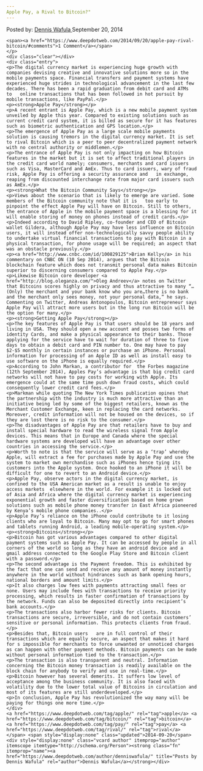 ```yaml
---
Apple Pay, a Rival to Bitcoin?"
---
```

<article class="post-listing post-7114 post type-post status-publish format-standard has-post-thumbnail hentry  tag-apple tag-bitcoin tag-pay tag-rival">
    <div class="post-inner">
        <span>Posted by: <a href="https://www.deepdotweb.com/author/denniswafula/" title="">Dennis Wafula </a></span>
    <span>September 20, 2014</span>
    
    <span><a href="https://www.deepdotweb.com/2014/09/20/apple-pay-rival-bitcoin/#comments">1 Comment</a></span>
    </p>
    <div class="clear"></div>
    <div class="entry">
    <p>The digital currency market is experiencing huge growth with companies devising creative and innovative solutions more so in the mobile payments space. Financial transfers and payment systems have experienced huge strides in technological advancement in the last few decades. There has been a rapid graduation from debit card and ATMs to   online transactions that has been followed in hot pursuit by mobile transactions, like PayPal.</p>
    <p><strong>Apple Pay</strong></p>
    <p>A recent entrant is Apple Pay, which is a new mobile payment system unveiled by Apple this year. Compared to existing solutions such as current credit card system, it is billed as secure for it has features such as biometric authentication and GPS location.</p>
    <p>The emergence of Apple Pay as a large scale mobile payments solution is causing tremors in the digital currency market. It is set to rival Bitcoin which is a peer to peer decentralized payment network with no central authority or middlemen.</p>
    <p>The entrance of Apple Pay is not only impacting on how Bitcoin features in the market but it is set to affect traditional players in the credit card world namely; consumers, merchants and card issuers such as Visa, MasterCard and AmEx. Thus to card issuers, wary of fraud risk, Apple Pay is offering a security assurance and   in exchange, reaping from discounted interchange rate from major card issuers such as AmEx.</p>
    <p><strong>What the Bitcoin Community Says</strong></p>
    <p>Views about the scenario that is likely to emerge are varied. Some members of the Bitcoin community note that it is   too early to pinpoint the effect Apple Pay will have on Bitcoin. Still to others, the entrance of Apple in the mobile payment space is a blessing for it will enable storing of money on phones instead of credit cards.</p>
    <p>Indeed according to David Ripley, co-founder and CEO of Bitcoin wallet Gildera, although Apple Pay may have less influence on Bitcoin users, it will instead offer non-technologically savvy people ability to undertake virtual financial transactions to pay with Bitcoin in a physical transaction, for phone usage will be required; an aspect that was an obstacle previously.</p>
    <p><a href="http://www.cnbc.com/id/100829125">Brian Kelly</a> in his commentary on CNBC ON (10 Sep 2014), argues that the Bitcoin blockchain feature which does not transmit personal data makes Bitcoin superior to discerning consumers compared to Apple Pay.</p>
    <p>Likewise Bitcoin core developer <a href="http://blog.oleganza.com/">Oleg Andreev</a> notes on Twitter that Bitcoins scores highly on privacy and thus attractive to many “… (Only) the merchant and your bank know who you are…there is no bank and the merchant only sees money, not your personal data,” he says. Commenting on Twitter, Andreas Antonopoulos, Bitcoin entrepreneur says Apple Pay will attract more users but in the long run Bitcoin will be the option for many.</p>
    <p><strong>Getting Apple Pay</strong></p>
    <p>The key features of Apple Pay is that users should be 18 years and living in USA. They should open a new account and posses two forms of identity Cards, and make a physical appearance to their banks. Those applying for the service have to wait for duration of three to five days to obtain a debit card and PIN number to. One may have to pay $2-$5 monthly in certain instances or purchase an iPhone. Personal information for processing of an Apple ID as well as install easy to use software on the iPhone is equally required.</p>
    <p>According to John Markan, a contributor for  the Forbes magazine (12th September 2014), Apples Pay’s advantage is that big credit card networks will not have to pay costs for working with Apple. Its emergence could at the same time push down fraud costs, which could consequently lower credit card fees.</p>
    <p>Markman while quoting The New York Times publication opines that the partnership with the industry is much more attractive than an initiative being led by some of the biggest retailers, known as the Merchant Customer Exchange, keen in replacing the card networks. Moreover, credit information will not be housed on the devices, so if they are lost there is no risk to the consumer.</p>
    <p>The disadvantages of Apple Pay are that retailers have to buy and install special hardware to read the wireless signal from Apple devices. This means that in Europe and Canada where the special hardware systems are developed will have an advantage over other countries in accessing the service.</p>
    <p>Worth to note is that the service will serve as a ‘trap’ whereby Apple, will extract a fee for purchases made by Apple Pay and use the system to market own merchandise such as iPhones hence tying its customers into the Apple system. Once hooked to an iPhone it will be difficult for one to revert to an Android device.</p>
    <p>Apple Pay, observe actors in the digital currency market, is confined to the USA American market as a result is unable to enjoy access markets  elsewhere in the world. For example it is locked out of Asia and Africa where the digital currency market is experiencing exponential growth and faster diversification based on home grown solutions such as mobile phone money transfer in East Africa pioneered by Kenya’s mobile phone companies..</p>
    <p>Apple Pay’s reliance on the iPhone could contribute to it losing clients who are loyal to Bitcoin. Many may opt to go for smart phones and tablets running Android, a leading mobile-operating system.</p>
    <p><strong>Bitcoins</strong></p>
    <p>Bitcoin has got various advantages compared to other digital payment systems such as Apple Pay. It can be accessed by people in all corners of the world so long as they have an android device and a gmail address connected to the Google Play Store and Bitcoin client with a password.</p>
    <p>The second advantage is the Payment freedom. This is exhibited by the fact that one can send and receive any amount of money instantly anywhere in the world without hindrances such as bank opening hours, national borders and amount limits.</p>
    <p>It also charges low fees with payments attracting small fees or none. Users may include fees with transactions to receive priority processing, which results in faster confirmation of transactions by the network. Funds can also be deposited directly into recipient’s bank accounts.</p>
    <p>The transactions also harbor fewer risks for clients. Bitcoin transactions are secure, irreversible, and do not contain customers’ sensitive or personal information. This protects clients from fraud.</p>
    <p>Besides that, Bitcoin users   are in full control of their transactions which are equally secure, an aspect that makes it hard for s impossible for merchants to force unwanted or unnoticed charges as can happen with other payment methods. Bitcoin payments can be made without personal information tied to the transaction.</p>
    <p>The transaction is also transparent and neutral. Information concerning the Bitcoin money transaction is readily available on the block chain for anybody to verify and use in real-time.</p>
    <p>Bitcoin however has several demerits. It suffers low level of acceptance among the business community. It is also faced with volatility due to the lower total value of Bitcoins in circulation and most of its features are still underdeveloped.</p>
    <p>In conclusion, Apple Pay has revolutionized the way many will be paying for things one more time.</p>
    </div>
    <a href="https://www.deepdotweb.com/tag/apple/" rel="tag">apple</a> <a href="https://www.deepdotweb.com/tag/bitcoin/" rel="tag">bitcoin</a> <a href="https://www.deepdotweb.com/tag/pay/" rel="tag">pay</a> <a href="https://www.deepdotweb.com/tag/rival/" rel="tag">rival</a></span> <span style="display:none" class="updated">2014-09-20</span>
    <div style="display:none" class="vcard author" itemprop="author" itemscope itemtype="http://schema.org/Person"><strong class="fn" itemprop="name"><a href="https://www.deepdotweb.com/author/denniswafula/" title="Posts by Dennis Wafula" rel="author">Dennis Wafula</a></strong></div>
    
